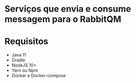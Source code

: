 # Serviços que envia e consume messagem para o RabbitQM

# Requisitos
+ Java 11
+ Gradle
+ NodeJS 10+
+ Yarn ou Npm
+ Docker e Docker-compose